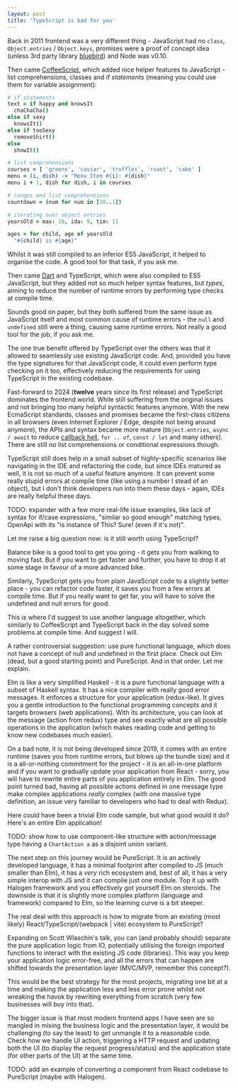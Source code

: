 ```yaml
---
layout: post
title: 'TypeScript is bad for you'
---
```


Back in 2011 frontend was a very different thing - JavaScript had no `class`, `Object.entries` / `Object.keys`, promises were a proof of concept idea (unless 3rd party library [bluebird](https://github.com/petkaantonov/bluebird)) and Node was v0.10.

Then came [CoffeeScript](https://coffeescript.org/), which added nice helper features to JavaScript - list comprehensions, classes and if _statements_ (meaning you could use them for variable assignment):

```coffeescript
# if statements
text = if happy and knowsIt
  chaChaCha()
else if sexy
  knowsIt()
else if tooSexy
  removeShirt()
else
  showIt()

# list comprehensions
courses = [ 'greens', 'caviar', 'truffles', 'roast', 'cake' ]
menu = (i, dish) -> "Menu Item #{i}: #{dish}"
menu i + 1, dish for dish, i in courses

# ranges and list comprehensions
countdown = (num for num in [10..1])

# iterating over object entries
yearsOld = max: 10, ida: 9, tim: 11

ages = for child, age of yearsOld
  "#{child} is #{age}"
```

Whilst it was still compiled to an inferior ES5 JavaScript, it helped to organise the code. A good tool for that task, if you ask me.

Then came [Dart](https://dart.dev/) and TypeScript, which were also compiled to ES5 JavaScript, but they added not so much helper syntax features, but _types_, aiming to reduce the number of runtime errors by performing type checks at compile time.

Sounds good on paper, but they both suffered from the same issue as JavaScript itself and most common cause of runtime errors - the `null` and `undefined` still were a thing, causing same runtime errors. Not really a good tool for the job, if you ask me.

The one true benefit offered by TypeScript over the others was that it allowed to seamlessly use existing JavaScript code. And, provided you have the type signatures for that JavaScript code, it could even perform type checking on it too, effectively reducing the requirements for using TypeScript in the existing codebase.

Fast-forward to 2024 (**twelve** years since its first release) and TypeScript dominates the frontend world. While still suffering from the original issues and not bringing too many helpful syntactic features anymore. With the new EcmaScript standards, classes and promises became the first-class citizens in all browsers (even Internet Explorer / Edge, despite not being around anymore), the APIs and syntax became more mature (`Object.entries`, `async / await` to reduce [callback hell](http://callbackhell.com/), `for .. of`, `const / let` and many others). There are still no list comprehensions or conditional expressions though.

TypeScript still does help in a small subset of highly-specific scenarios like navigating in the IDE and refactoring the code, but since IDEs matured as well, it is not so much of a useful feature anymore. It can prevent some really stupid errors at compile time (like using a number I stead of an object), but I don't think developers run into them these days - again, IDEs are really helpful these days.

TODO: expander with a few more real-life issue examples, like lack of syntax for if/case expressions, "similar so good enough" matching types, OpenApi with its "is instance of This? Sure! (even if it's not)".

Let me raise a big question now: is it still worth using TypeScript?

Balance bike is a good tool to get you going - it gets you from walking to moving fast. But if you want to get faster and further, you have to drop it at some stage in favour of a more advanced bike.

Similarly, TypeScript gets you from plain JavaScript code to a slightly better place - you can refactor code faster, it saves you from a few errors at compile time. But if you really want to get far, you will have to solve the undefined and null errors for good.

This is where I'd suggest to use another language altogether, which similarly to CoffeeScript and TypeScript back in the day solved some problems at compile time. And suggest I will.

A rather controversial suggestion: use pure functional language, which does not have a concept of null and undefined in the first place. Check out Elm (dead, but a good starting point) and PureScript. And in that order. Let me explain.

Elm is like a very simplified Haskell - it is a pure functional language with a subset of Haskell syntax. It has a nice compiler with really good error messages. It enforces a structure for your application (redux-like). It gives you a gentle introduction to the functional programming concepts and it targets browsers (web applications). With its architecture, you can look at the message (action from redux) type and see exactly what are all possible operations in the application (which makes reading code and getting to know new codebases much easier).

On a bad note, it is not being developed since 2019, it comes with an entire runtime (saves you from runtime errors, but blows up the bundle size) and it is a all-or-nothing commitment for the project - it is an all-in-one platform and if you want to gradually update your application from React - sorry, you will have to rewrite entire parts of you application entirely in Elm. The good point turned bad, having all possible actions defined in one message type make complex applications _really_ complex (with one massive type definition, an issue very familiar to developers who had to deal with Redux).

Here could have been a trivial Elm code sample, but what good would it do? Here's an entire Elm application!

TODO: show how to use component-like structure with action/message type having a `ChartAction a` as a disjoint union variant. 

The next step on this journey would be PureScript. It is an actively developed language, it has a minimal footprint after compiled to JS (much smaller than Elm), it has a _very_ rich ecosystem and, best of all, it has a very simple interop with JS and it can compile just one module. Top it up with Halogen framework and you effectively got yourself Elm on steroids. The downside is that it is slightly more complex platform (language and framework) compared to Elm, so the learning curve is a bit steeper.

The real deal with this approach is how to migrate from an existing (most likely) React/TypeScript/(webpack | vite) ecosystem to PureScript?

Expanding on Scott Wlaschin's talk, you can (and probably should) separate the pure application logic from IO, potentially utilising the foreign imported functions to interact with the existing JS code (libraries). This way you keep your application logic error-free, and all the errors that can happen are shifted towards the presentation layer (MVC/MVP, remember this concept?).

This would be the best strategy for the most projects, migrating one bit at a time and making the application less and less error prone whilst not wreaking the havok by rewriting everything from scratch (very few businesses will buy into that).

The bigger issue is that most modern frontend apps I have seen are so mangled in mixing the business logic and the presentation layer, it would be challenging (to say the least) to get unmangle it to a reasonable code. Check how we handle UI action, triggering a HTTP request and updating both the UI (to display the request progress/status) and the application state (for other parts of the UI) at the same time.

TODO: add an example of converting _a_ component from React codebase to PureScript (maybe with Halogen).